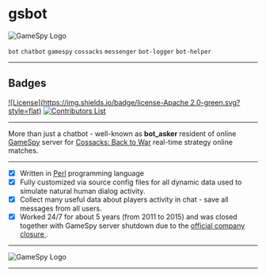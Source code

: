 # gsbot #

![GameSpy Logo](http://oystatic.ignimgs.com/src/core/img/widgets/gamespy/global/gamespy_masthead.gif)

`bot` `chatbot` `gamespy` `cossacks` `messenger` `bot-logger` `bot-helper`

--------
## Badges ##

[![License](https://img.shields.io/badge/license-Apache 2.0-green.svg?style=flat)](https://github.com/tbaltrushaitis/gsbot/blob/master/LICENSE)
[![Contributors List](https://img.shields.io/github/contributors/tbaltrushaitis/mp3web.svg)](https://github.com/tbaltrushaitis/mp3web/graphs/contributors)

--------
More than just a chatbot - well-known as **bot_asker** resident of online [GameSpy](http://www.gamespy.com/) server for [Cossacks: Back to War](https://steamcommunity.com/app/4850) real-time strategy online matches.

--------
 - [x] Written in [Perl](https://www.perl.org/) programming language
 - [x] Fully customized via source config files for all dynamic data used to simulate natural human dialog activity.
 - [x] Collect many useful data about players activity in chat - save all messages from all users.
 - [x] Worked 24/7 for about 5 years (from 2011 to 2015) and was closed together with GameSpy server shutdown due to the [official company closure ](http://pc.gamespy.com/articles/122/1227460p1.html).

--------
![GameSpy Logo](https://scontent-waw1-1.xx.fbcdn.net/v/t1.0-1/c13.12.154.154/s50x50/1922030_683199851747273_1292406376_n.jpg?oh=1672b80f61c6f1f5a4d9e9d7e0bc6eb0&oe=5ACCF7CC)

--------
